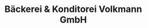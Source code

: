 ---
title: "Bäckerei & Konditorei Volkmann GmbH"
url: /solms/baeckerei-und-konditorei-volkmann-gmbh/
shop: Bäckerei
---
